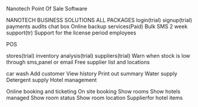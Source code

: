 Nanotech Point Of Sale Software

NANOTECH BUSINESS SOLUTIONS
ALL PACKAGES
login(trial)
signup(trial)
payments
audits
chat box
Online backup services(Paid)
Bulk SMS
2 week support(tr)
Support for the license period
employees

POS

stores(trial)
inventory analysis(trial)
suppliers(trial)
Warn when stock is low through sms,panel or email
Free supplier list and locations



car wash
Add customer
View history
Print out summary
Water supply
Detergent supply
Hotel management

Online booking and ticketing
On site booking
Show rooms
Show hotels managed
Show room status
Show room location
Supplierfor hotel items

